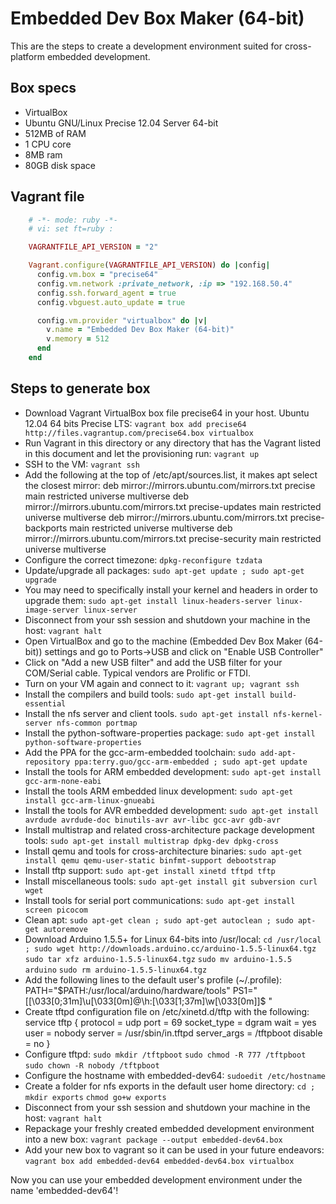 # Embedded Dev Box Maker (64-bit)

This are the steps to create a development environment suited for cross-platform embedded development.

## Box specs

- VirtualBox
- Ubuntu GNU/Linux Precise 12.04 Server 64-bit
- 512MB of RAM
- 1 CPU core
- 8MB ram
- 80GB disk space

## Vagrant file
```ruby
    # -*- mode: ruby -*-
    # vi: set ft=ruby :

    VAGRANTFILE_API_VERSION = "2"

    Vagrant.configure(VAGRANTFILE_API_VERSION) do |config|
      config.vm.box = "precise64"
      config.vm.network :private_network, :ip => "192.168.50.4"
      config.ssh.forward_agent = true
      config.vbguest.auto_update = true

      config.vm.provider "virtualbox" do |v|
        v.name = "Embedded Dev Box Maker (64-bit)"
        v.memory = 512
      end
    end
```
## Steps to generate box

- Download Vagrant VirtualBox box file precise64 in your host. Ubuntu 12.04 64 bits Precise LTS:
    `vagrant box add precise64 http://files.vagrantup.com/precise64.box virtualbox`
- Run Vagrant in this directory or any directory that has the Vagrant listed in this document and let the provisioning run:
    `vagrant up`
- SSH to the VM:
    `vagrant ssh`
- Add the following at the top of /etc/apt/sources.list, it makes apt select the closest mirror:
    deb mirror://mirrors.ubuntu.com/mirrors.txt precise main restricted universe multiverse
    deb mirror://mirrors.ubuntu.com/mirrors.txt precise-updates main restricted universe multiverse
    deb mirror://mirrors.ubuntu.com/mirrors.txt precise-backports main restricted universe multiverse
    deb mirror://mirrors.ubuntu.com/mirrors.txt precise-security main restricted universe multiverse
- Configure the correct timezone:
    `dpkg-reconfigure tzdata`
- Update/upgrade all packages:
    `sudo apt-get update ; sudo apt-get upgrade`
- You may need to specifically install your kernel and headers in order to upgrade them:
    `sudo apt-get install linux-headers-server linux-image-server linux-server`
- Disconnect from your ssh session and shutdown your machine in the host:
    `vagrant halt`
- Open VirtualBox and go to the machine (Embedded Dev Box Maker (64-bit)) settings and go to Ports->USB and click on "Enable USB Controller"
- Click on "Add a new USB filter" and add the USB filter for your COM/Serial cable. Typical vendors are Prolific or FTDI.
- Turn on your VM again and connect to it:
    `vagrant up; vagrant ssh`
- Install the compilers and build tools:
    `sudo apt-get install build-essential`
- Install the nfs server and client tools.
    `sudo apt-get install nfs-kernel-server nfs-common portmap`
- Install the python-software-properties package:
    `sudo apt-get install python-software-properties`
- Add the PPA for the gcc-arm-embedded toolchain:
    `sudo add-apt-repository ppa:terry.guo/gcc-arm-embedded ; sudo apt-get update`
- Install the tools for ARM embedded development:
    `sudo apt-get install gcc-arm-none-eabi`
- Install the tools ARM embedded linux development:
    `sudo apt-get install gcc-arm-linux-gnueabi`
- Install the tools for AVR embedded development:
    `sudo apt-get install avrdude avrdude-doc binutils-avr avr-libc gcc-avr gdb-avr`
- Install multistrap and related cross-architecture package development tools:
    `sudo apt-get install multistrap dpkg-dev dpkg-cross`
- Install qemu and tools for cross-architecture binaries:
    `sudo apt-get install qemu qemu-user-static binfmt-support debootstrap`
- Install tftp support:
    `sudo apt-get install xinetd tftpd tftp`
- Install miscellaneous tools:
    `sudo apt-get install git subversion curl wget`
- Install tools for serial port communications:
    `sudo apt-get install screen picocom`
- Clean apt:
    `sudo apt-get clean ; sudo apt-get autoclean ; sudo apt-get autoremove`
- Download Arduino 1.5.5+ for Linux 64-bits into /usr/local:
    `cd /usr/local ; sudo wget http://downloads.arduino.cc/arduino-1.5.5-linux64.tgz`
    `sudo tar xfz arduino-1.5.5-linux64.tgz`
    `sudo mv arduino-1.5.5 arduino`
    `sudo rm arduino-1.5.5-linux64.tgz`
- Add the following lines to the default user's profile (~/.profile):
    PATH="$PATH:/usr/local/arduino/hardware/tools"
    PS1="[\[\033[0;31m\]\u\[\033[0m\]@\h:\[\033[1;37m\]\w\[\033[0m\]]\$ "
- Create tftpd configuration file on /etc/xinetd.d/tftp with the following:
    service tftp
    {
    protocol        = udp
    port            = 69
    socket_type     = dgram
    wait            = yes
    user            = nobody
    server          = /usr/sbin/in.tftpd
    server_args     = /tftpboot
    disable         = no
    }
- Configure tftpd:
    `sudo mkdir /tftpboot`
    `sudo chmod -R 777 /tftpboot`
    `sudo chown -R nobody /tftpboot`
- Configure the hostname with embedded-dev64:
    `sudoedit /etc/hostname`
- Create a folder for nfs exports in the default user home directory:
    `cd ; mkdir exports`
    `chmod go+w exports`
- Disconnect from your ssh session and shutdown your machine in the host:
    `vagrant halt`
- Repackage your freshly created embedded development environment into a new box:
    `vagrant package --output embedded-dev64.box`
- Add your new box to vagrant so it can be used in your future endeavors:
    `vagrant box add embedded-dev64 embedded-dev64.box virtualbox`

Now you can use your embedded development environment under the name 'embedded-dev64'!
